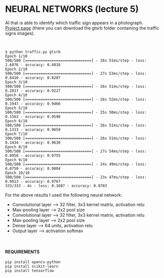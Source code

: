 # NEURAL NETWORKS (lecture 5)

AI that is able to identify which traffic sign appears in a photograph.         
[Project page](https://cs50.harvard.edu/ai/2020/projects/5/traffic/) (there you can download the gtsrb folder containing the traffic signs images).

&nbsp;

```
$ python traffic.py gtsrb
Epoch 1/10
500/500 [==============================] - 26s 51ms/step - loss: 2.6076 - accuracy: 0.4018
Epoch 2/10
500/500 [==============================] - 27s 53ms/step - loss: 0.6410 - accuracy: 0.8207
Epoch 3/10
500/500 [==============================] - 26s 51ms/step - loss: 0.2817 - accuracy: 0.9227
Epoch 4/10
500/500 [==============================] - 26s 52ms/step - loss: 0.1947 - accuracy: 0.9466
Epoch 5/10
500/500 [==============================] - 25s 50ms/step - loss: 0.1563 - accuracy: 0.9590
Epoch 6/10
500/500 [==============================] - 26s 51ms/step - loss: 0.1313 - accuracy: 0.9650
Epoch 7/10
500/500 [==============================] - 26s 51ms/step - loss: 0.1434 - accuracy: 0.9630
Epoch 8/10
500/500 [==============================] - 27s 54ms/step - loss: 0.0956 - accuracy: 0.9755
Epoch 9/10
500/500 [==============================] - 24s 49ms/step - loss: 0.0750 - accuracy: 0.9804
Epoch 10/10
500/500 [==============================] - 23s 47ms/step - loss: 0.0913 - accuracy: 0.9767
333/333 - 4s - loss: 0.1607 - accuracy: 0.9703
```

For the above results I used the following neural network:
- Convolutional layer --> 32 filter, 3x3 kernel matrix, activation relu
- Max-pooling layer --> 2x2 pool size
- Convolutional layer --> 32 filter, 3x3 kernel matrix, activation relu
- Max-pooling layer --> 2x2 pool size
- Dense layer --> 64 units, activation relu
- Output layer --> activation softmax

&nbsp;

#### REQUIREMENTS
```
pip install opencv-python
pip install scikit-learn
pip install tensorflow
```
